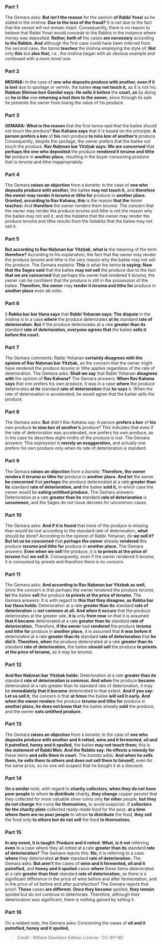 
### Part 1
The Gemara asks: <b>But isn’t the reason</b> for the opinion <b>of Rabbi Yosei</b> as he stated in the mishna: <b>Due to the loss of the fraud?</b> It is not due to the fact that the vessel will not remain intact. Consequently, there is no reason to believe that Rabbi Yosei would concede to the Rabbis in the instance where money was deposited. <b>Rather, both of</b> the cases <b>are necessary</b> according <b>to the Rabbis. And</b> although the first case could have been inferred from the second case, the <i>tanna</i> <b>teaches</b> the mishna employing the style of: <b>Not</b> only <b>this</b> but <b>also that,</b> i.e., the mishna began with an obvious example and continued with a more novel one.

### Part 2
<strong>MISHNA:</strong> In the case of <b>one who deposits produce with another, even if it is lost</b> due to spoilage or vermin, the bailee <b>may not touch it,</b> as it is not his. <b>Rabban Shimon ben Gamliel says: He sells it before</b> the <b>court, as</b> by doing so <b>he is like</b> one <b>returning a lost item to the owner,</b> since through its sale he prevents the owner from losing the value of his produce.

### Part 3
<strong>GEMARA:</strong> <b>What is the reason</b> that the first <i>tanna</i> said that the bailee should not touch the produce? <b>Rav Kahana says</b> that it is based on the principle: <b>A person prefers a <i>kav</i></b> of <b>his</b> own produce <b>to nine <i>kav</i> of another’s</b> produce. Consequently, despite the spoilage, the owner prefers that the bailee not touch the produce. <b>Rav Naḥman bar Yitzḥak says: We are concerned</b> that <b>perhaps the one who deposited</b> the produce <b>rendered it <i>teruma</i> and tithe for</b> produce in <b>another place,</b> resulting in the buyer consuming produce that is <i>teruma</i> and tithe inappropriately.

### Part 4
The Gemara <b>raises an objection</b> from a <i>baraita</i>: In the case of <b>one who deposits produce with another,</b> the bailee <b>may not touch it,</b> and <b>therefore the owner may render it <i>teruma</i> or tithe for</b> produce in <b>another place. Granted, according to Rav Kahana, this</b> is the reason <b>that the</b> <i>tanna</i> <b>teaches:</b> And <b>therefore</b> the owner renders them <i>teruma</i>. The concern that the owner may render the produce <i>teruma</i> and tithe is not the reason why the bailee may not sell it, and the <i>halakha</i> that the owner may render the produce <i>teruma</i> and tithe results from the <i>halakha</i> that the bailee may not sell it.

### Part 5
<b>But according to Rav Naḥman bar Yitzḥak, what is</b> the meaning of the term <b>therefore?</b> According to his explanation, the fact that the owner may render the produce <i>teruma</i> and tithe is the very reason why the bailee may not sell the produce. The Gemara explains: <b>This</b> is what the <i>tanna</i> <b>is saying: Now that the Sages said</b> that the bailee <b>may not sell</b> the produce due to the fact <b>that we are concerned</b> that perhaps the owner had rendered it <i>teruma</i>, the owner can be confident that the produce is still in the possession of the bailee. <b>Therefore, the owner</b> may <b>render it <i>teruma</i> and tithe for</b> produce in <b>another place</b> even <i>ab initio</i>.

### Part 6
§ <b>Rabba bar bar Ḥana says</b> that <b>Rabbi Yoḥanan says: The dispute</b> in the mishna is in a case <b>where</b> the produce deteriorates <b>at its</b> standard <b>rate of deterioration. But</b> if the produce deteriorates at a rate <b>greater than its</b> standard <b>rate of deterioration, everyone agrees that</b> the bailee <b>sells it before the court.</b>

### Part 7
The Gemara comments: Rabbi Yoḥanan <b>certainly disagrees with the opinion of Rav Naḥman bar Yitzḥak,</b> as the concern that the owner might have rendered the produce <i>teruma</i> or tithe applies regardless of the rate of deterioration. The Gemara asks: <b>Shall we say</b> that Rabbi Yoḥanan <b>disagrees with</b> the opinion of <b>Rav Kahana?</b> The Gemara answers: <b>When Rav Kahana says</b> that one prefers his own produce, it was in a case <b>where</b> the produce deteriorates <b>at its</b> standard <b>rate of deterioration</b> that <b>he says</b> it. When the rate of deterioration is accelerated, he would agree that the bailee sells the produce.

### Part 8
The Gemara asks: <b>But</b> didn’t Rav Kahana say: A person <b>prefers a <i>kav</i></b> of <b>his</b> own produce <b>to nine <i>kav</i> of another’s</b> produce? This indicates that even if the rate of deterioration was accelerated, one prefers his own produce, as in the case he describes eight-ninths of the produce is lost. The Gemara answers: This expression is <b>merely an exaggeration,</b> and actually one prefers his own produce only when its rate of deterioration is standard.

### Part 9
The Gemara <b>raises an objection</b> from a <i>baraita</i>: <b>Therefore, the owner renders it <i>teruma</i> or tithe for</b> produce in <b>another place. And let</b> the owner <b>be concerned</b> that <b>perhaps</b> the produce deteriorated at a rate <b>greater than its</b> standard <b>rate of deterioration, and</b> the bailee <b>sold it,</b> in which case the owner would be <b>eating untithed produce.</b> The Gemara answers: Deterioration at a rate <b>greater than its</b> standard <b>rate of deterioration</b> is <b>uncommon,</b> and the Sages do not issue decrees for uncommon cases.

### Part 10
The Gemara asks: <b>And if it is found</b> that more of the produce is missing than would be lost according to the standard rate of deterioration, <b>what</b> should be done? According to the opinion of Rabbi Yoḥanan, do <b>we sell it? But let us be concerned</b> that <b>perhaps the owner</b> already <b>rendered</b> this produce <b><i>teruma</i> and tithe for</b> produce in <b>another place.</b> The Gemara answers: <b>Even when we sell</b> the produce, it is <b>to priests at the price of <i>teruma</i></b> that <b>we sell it.</b> Consequently, even if the owner rendered it <i>teruma</i>, it is consumed by priests and therefore there is no concern.

### Part 11
The Gemara asks: <b>And according to Rav Naḥman bar Yitzḥak as well,</b> since the concern is that perhaps the owner rendered the produce <i>teruma</i>, <b>let</b> the bailee <b>sell</b> the produce <b>to priests at the price of <i>teruma</i>.</b> The Gemara answers: It is with regard to <b>this that they disagree, as Rabba bar bar Ḥana holds:</b> Deterioration at a rate <b>greater than its</b> standard <b>rate of deterioration</b> is <b>not common at all. And when it occurs</b> that the produce deteriorates at the greater rate, <b>it is</b> only <b>from now</b> on that it is assumed <b>that it became</b> deteriorated at a rate <b>greater than its</b> standard <b>rate of deterioration.</b> Therefore, <b>if the owner</b> had <b>rendered</b> the produce <b><i>teruma</i> and tithe for</b> produce in <b>another place,</b> it is assumed that <b>it was before it</b> deteriorated at a rate <b>greater than its</b> standard <b>rate of deterioration</b> that <b>he did it. Therefore, when</b> the produce deteriorated at a rate <b>greater than its</b> standard <b>rate of deterioration,</b> the bailee <b>should sell</b> the produce <b>to priests at the price of <i>teruma</i>,</b> as it may be <i>teruma</i>.

### Part 12
<b>And Rav Naḥman bar Yitzḥak holds:</b> Deterioration at a rate <b>greater than its</b> standard <b>rate of deterioration is common. And when</b> the produce <b>became</b> deteriorated at a rate greater than its standard rate of deterioration, it may be <b>immediately that it became</b> deteriorated to that extent. <b>And if you say: Let us sell it,</b> the concern is that <b>at times</b> the bailee <b>will sell it early. And when the owner renders</b> the produce <b><i>teruma</i> and tithe for</b> produce in <b>another place, he does not know that</b> the bailee already <b>sold</b> the produce, and the owner <b>eats untithed produce.</b>

### Part 13
The Gemara <b>raises an objection</b> from a <i>baraita</i>: In the case of <b>one who deposits produce with another and it rotted, wine and it fermented, oil and it putrefied, honey and it spoiled,</b> the bailee <b>may not touch them;</b> this is <b>the statement of Rabbi Meir. And the Rabbis say: He effects a remedy for</b> these items <b>and sells them in court.</b> The <i>baraita</i> adds: <b>And when he sells them, he sells them to others and does not sell them to himself,</b> even for the same price, so no one will suspect that he bought it at a discount.

### Part 14
<b>On a similar</b> note, with regard to <b>charity collectors, when they do not have poor people</b> to whom <b>to distribute</b> charity, <b>they change</b> copper <i>perutot</i> that they collected for more valuable silver coins only <b>for other</b> people, <b>but they do not change</b> the coins <b>for themselves,</b> to avoid suspicion. If <b>collectors for the charity plate</b> collected ready-made food for the poor, <b>at a time where there are no poor people</b> to whom <b>to distribute</b> the food, <b>they sell</b> the food only <b>to others but do not sell</b> the food <b>to themselves.</b>

### Part 15
<b>In any event, it is taught: Produce and it rotted. What, is it not</b> referring <b>even</b> to a case where they all rotted at a rate <b>greater than its</b> standard <b>rate of deterioration?</b> The Gemara rejects this: <b>No;</b> it is referring to a case <b>where</b> they deteriorated <b>at their</b> standard <b>rate of deterioration.</b> The Gemara asks: <b>But aren’t</b> the cases of <b>wine and it fermented, oil and it putrefied,</b> and <b>honey and it spoiled</b> cases <b>where</b> these items deteriorated at a rate <b>greater than their</b> standard <b>rate of deterioration,</b> as there is a significant difference in the price of wine before and after fermentation, and in the price of oil before and after putrefaction? The Gemara rejects that proof: <b>Those</b> cases <b>are different. Once they become</b> spoiled, <b>they remain</b> spoiled but do not continue to deteriorate. Therefore, although their deterioration was significant, there is nothing gained by selling it.

### Part 16
On a related note, the Gemara asks: Concerning the cases of <b>oil and it putrefied, honey and it spoiled,</b>

>Credit : William Davidson Edition
>License : CC-BY-NC